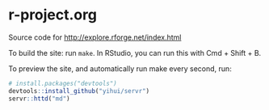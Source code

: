 # r-project.org

Source code for <http://explore.rforge.net/index.html>

To build the site: run `make`. In RStudio, you can run this with Cmd + Shift + B.

To preview the site, and automatically run make every second, run:

```R
# install.packages("devtools")
devtools::install_github("yihui/servr")
servr::httd("md")
```
